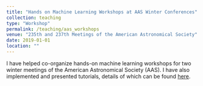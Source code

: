 ```yaml
---
title: "Hands on Machine Learning Workshops at AAS Winter Conferences"
collection: teaching
type: "Workshop"
permalink: /teaching/aas_workshops
venue: "235th and 237th Meetings of the American Astronomical Society"
date: 2019-01-01
location: ""
---
```


I have helped co-organize hands-on machine learning workshops for two winter meetings of the American Astronomical Society (AAS). I have also implemented and presented tutorials,  details of which can be found [here](https://sites.google.com/view/aas237mlworkshop).


